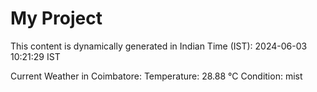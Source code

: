 # My Project

This content is dynamically generated in Indian Time (IST): 2024-06-03 10:21:29 IST


Current Weather in Coimbatore:
Temperature: 28.88 °C
Condition: mist
